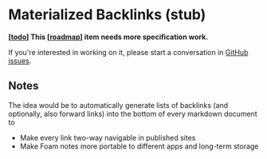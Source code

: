 # Materialized Backlinks (stub)

**[[todo]] This [[roadmap]] item needs more specification work.**

If you're interested in working on it, please start a conversation in [GitHub issues](https://github.com/foambubble/foam/issues).

## Notes

The idea would be to automatically generate lists of backlinks (and optionally, also forward links) into the bottom of every markdown document to

- Make every link two-way navigable in published sites
- Make Foam notes more portable to different apps and long-term storage


[//begin]: # "Autogenerated link references for markdown compatibility"
[todo]: todo.md "Todo"
[roadmap]: roadmap.md "Roadmap"
[//end]: # "Autogenerated link references"